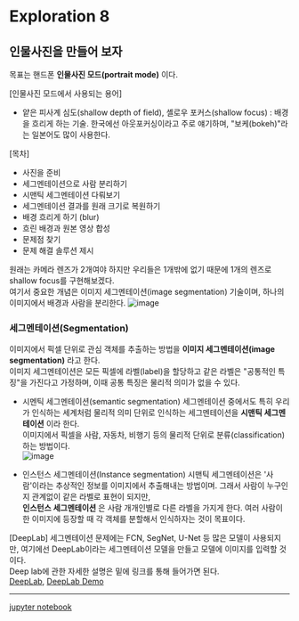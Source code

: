 # Exploration 8
## 인물사진을 만들어 보자

목표는 핸드폰 **인물사진 모드(portrait mode)** 이다.

[인물사진 모드에서 사용되는 용어]
- 얕은 피사계 심도(shallow depth of field), 셸로우 포커스(shallow focus) : 배경을 흐리게 하는 기술. 한국에선 아웃포커싱이라고 주로 얘기하며, "보케(bokeh)"라는 일본어도 많이 사용한다.

[목차]
- 사진을 준비
- 세그멘테이션으로 사람 분리하기
- 시맨틱 세그멘테이션 다뤄보기
- 세그멘테이션 결과를 원래 크기로 복원하기
- 배경 흐리게 하기 (blur)
- 흐린 배경과 원본 영상 합성
- 문제점 찾기
- 문제 해결 솔루션 제시


원래는 카메라 렌즈가 2개여야 하지만 우리들은 1개밖에 없기 때문에 1개의 렌즈로 shallow focus를 구현해보겠다.    
여기서 중요한 개념은 이미지 세그멘테이션(image segmentation) 기술이며, 하나의 이미지에서 배경과 사람을 분리한다.
![image](https://user-images.githubusercontent.com/25050210/128821598-23222aae-89de-4a8c-a744-b3e4d0d1cdff.png)
 
 
### 세그멘테이션(Segmentation)
이미지에서 픽셀 단위로 관심 객체를 추출하는 방법을 **이미지 세그멘테이션(image segmentation)** 라고 한다.   
이미지 세그멘테이션은 모든 픽셀에 라벨(label)을 할당하고 같은 라벨은 "공통적인 특징"을 가진다고 가정하며, 이때 공통 특징은 물리적 의미가 없을 수 있다.   

- 시멘틱 세그멘테이션(semantic segmentation)
세그멘테이션 중에서도 특히 우리가 인식하는 세계처럼 물리적 의미 단위로 인식하는 세그멘테이션을 **시맨틱 세그멘테이션** 이라 한다.    
이미지에서 픽셀을 사람, 자동차, 비행기 등의 물리적 단위로 분류(classification)하는 방법이다.   
![image](https://user-images.githubusercontent.com/25050210/128822990-d3bb6149-5804-498d-82d7-149dbd7ada5d.png)

- 인스턴스 세그멘테이션(Instance segmentation)
시맨틱 세그멘테이션은 '사람'이라는 추상적인 정보를 이미지에서 추출해내는 방법이며. 그래서 사람이 누구인지 관계없이 같은 라벨로 표현이 되지만,   
**인스턴스 세그멘테이션** 은 사람 개개인별로 다른 라벨을 가지게 한다. 여러 사람이 한 이미지에 등장할 때 각 객체를 분할해서 인식하자는 것이 목표이다.

[DeepLab]
세그멘테이션 문제에는 FCN, SegNet, U-Net 등 많은 모델이 사용되지만, 여기에선 DeepLab이라는 세그멘테이션 모델을 만들고 모델에 이미지를 입력할 것이다.   
Deep lab에 관한 자세한 설명은 밑에 링크를 통해 들어가면 된다.   
[DeepLab](https://blog.lunit.io/2018/07/02/deeplab-v3-encoder-decoder-with-atrous-separable-convolution-for-semantic-image-segmentation/), [DeepLab Demo](https://github.com/tensorflow/models/blob/master/research/deeplab/deeplab_demo.ipynb)

---
[jupyter notebook](https://github.com/kalina007/AIFFEL_EXPLORATION/blob/main/Exploration_8/Exploration_8.ipynb)
